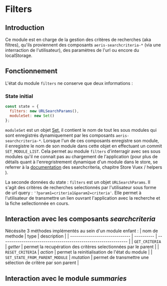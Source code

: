 # Filters

## Introduction

Ce module est en charge de la gestion des critères de recherches (aka filtres), qu'ils proviennent des composants `aeris-searchcriteria-*` (via une interraction de l'utilisateur), des paramètres de l'url ou encore du localStorage.

## Fonctionnement 

L'état du module `filters` ne conserve que deux informations :
### State initial 
```javascript 
const state = {
  filters: new URLSearchParams(),
  moduleSet: new Set()
};
```
`moduleSet` est un objet [Set](https://developer.mozilla.org/fr/docs/Web/JavaScript/Reference/Global_Objects/Set), il contient le nom de tout les sous modules qui sont enregistrés dynamiquement par les composants `aeris-searchcriteria-*`. 
Lorsque l'un de ces composants enregistre son module, il enregistre le nom de son module dans cette objet en effectuant un commit `SET_MODULE_LIST`. Cela permet au module `filters` d'interragir avec ses sous modules qu'il ne connait pas au chargement de l'application (pour plus de détails quant à l'enregristrement dynamique d'un module dans le store, se referrer à la [documentation](../searchcriteria/) des searchcriteria, chapitre Store Vuex / helpers ).

La seconde données du state : `filters` est un objet `URLSearchParams`. Il s'agit des critères de recherches selectionnés par l'utilisateur sous forme de url query : 
`'?param1=criteria1&param2=criteria'`. Elle permet à l'utilisateur de transmettre un lien ouvrant l'application avec la recherche et la fiche sellectionnée en cours. 

## Interaction avec les composants _searchcriteria_ 

Nécéssite 3 méthodes implémentés au sein d'un module enfant :
| nom de methode                 | type       | description                                                     |
| ------------------------------ | ---------- | --------------------------------------------------------------- |
| `GET_CRITERIA`                 | _getter_   | permet la recupération des critères selectionnées par le parent |
| `RESET_CRITERIA`               | _action_   | permet la reinitialisation de l'état du module                  |
| `SET_STATE_FROM_PARENT_MODULE` | _mutation_ | permet de transmettre une sélection de critère par son parent   |


## Interaction avec le module _summaries_